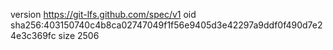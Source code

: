 version https://git-lfs.github.com/spec/v1
oid sha256:403150740c4b8ca02747049f1f56e9405d3e42297a9ddf0f490d7e24e3c369fc
size 2506
